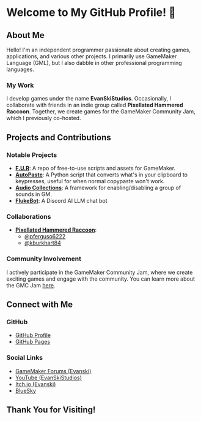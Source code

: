 # Welcome to My GitHub Profile! 🎉

## About Me

Hello! I'm an independent programmer passionate about creating games, applications, and various other projects. I primarily use GameMaker Language (GML), but I also dabble in other professional programming languages.

### My Work

I develop games under the name **EvanSkiStudios**. Occasionally, I collaborate with friends in an indie group called **Pixellated Hammered Raccoon**. Together, we create games for the GameMaker Community Jam, which I previously co-hosted.

## Projects and Contributions

### Notable Projects

- **[F.U.R](https://github.com/EvanSkiStudios/FUR)**: A repo of free-to-use scripts and assets for GameMaker.
- **[AutoPaste](https://github.com/EvanSkiStudios/AutoPaste)**: A Python script that converts what's in your clipboard to keypresses, useful for when normal copypaste won't work.
- **[Audio Collections](https://github.com/EvanSkiStudios/EvanskisAudioCollections)**: A framework for enabling/disabling a group of sounds in GM.
- **[FlukeBot](https://github.com/EvanSkiStudios/flukebot)**: A Discord AI LLM chat bot

### Collaborations

- **[Pixellated Hammered Raccoon](https://github.com/orgs/PixellatedHammeredRaccoon)**:
  - [@pferguso6222](https://github.com/pferguso6222)
  - [@kburkhart84](https://github.com/kburkhart84)

### Community Involvement

I actively participate in the GameMaker Community Jam, where we create exciting games and engage with the community. You can learn more about the GMC Jam [here](https://forum.gamemaker.io/index.php?threads/gmc-jam-welcomes-you.35/).

## Connect with Me

### GitHub
- [GitHub Profile](https://github.com/EvanSkiStudios)
- [GitHub Pages](https://evanskistudios.github.io/)

### Social Links
- [GameMaker Forums (Evanski)](https://forum.gamemaker.io/index.php?members/evanski.28930/)
- [YouTube (EvanSkiStudios)](https://www.youtube.com/channel/UCTggXbP12hlwtP2Q-lDkojQ)
- [Itch.io (Evanski)](https://evaccoon.itch.io/)
- [BlueSky](https://bsky.app/profile/evanski.bsky.social)

## Thank You for Visiting!
